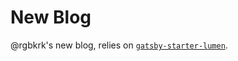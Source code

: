 # New Blog

@rgbkrk's new blog, relies on [`gatsby-starter-lumen`](https://github.com/wpioneer/gatsby-starter-lumen).
